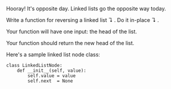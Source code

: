 Hooray! It's opposite day. Linked lists go the opposite way today.

Write a function for reversing a linked list ↴ . Do it in-place ↴ .

Your function will have one input: the head of the list.

Your function should return the new head of the list.

Here's a sample linked list node class: 

```
class LinkedListNode:
    def __init__(self, value):
        self.value = value
        self.next  = None
```

